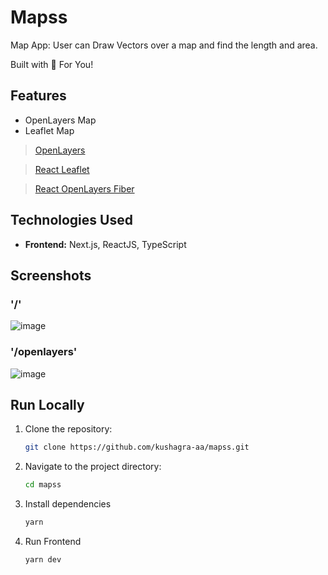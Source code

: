 # Mapss

Map App: User can Draw Vectors over a map and find the length and area.

Built with 🤍 For You!

## Features

- OpenLayers Map
- Leaflet Map

> [OpenLayers](https://openlayers.org/)

> [React Leaflet](https://react-leaflet.js.org/)

> [React OpenLayers Fiber](https://www.npmjs.com/package/@react-ol/fiber)

## Technologies Used

- **Frontend:** Next.js, ReactJS, TypeScript

## Screenshots

### '/'

![image](https://github.com/kushagra-aa/mapss/assets/68841296/5e770109-c787-476d-ae3c-27e0c0fcb036)

### '/openlayers'

![image](https://github.com/kushagra-aa/mapss/assets/68841296/7f969661-6a7a-4e33-a03d-f2e198b13e95)

## Run Locally

1. Clone the repository:

   ```bash
   git clone https://github.com/kushagra-aa/mapss.git
   ```

2. Navigate to the project directory:

   ```bash
   cd mapss
   ```

3. Install dependencies

    ```bash
    yarn
    ```

4. Run Frontend

   ```bash
   yarn dev
   ```
